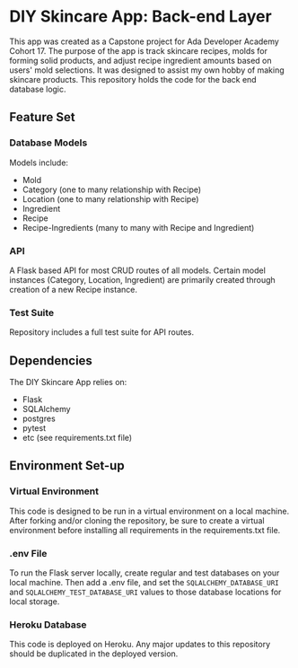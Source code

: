 # DIY Skincare App: Back-end Layer

This app was created as a Capstone project for Ada Developer Academy Cohort 17. The purpose of the app is track skincare recipes, molds for forming solid products, and adjust recipe ingredient amounts based on users' mold selections. It was designed to assist my own hobby of making skincare products. This repository holds the code for the back end database logic. 

## Feature Set

### Database Models
Models include:
- Mold
- Category (one to many relationship with Recipe)
- Location (one to many relationship with Recipe)
- Ingredient
- Recipe
- Recipe-Ingredients (many to many with Recipe and Ingredient)

### API
A Flask based API for most CRUD routes of all models. Certain model instances (Category, Location, Ingredient) are primarily created through creation of a new Recipe instance. 

### Test Suite
Repository includes a full test suite for API routes. 

## Dependencies
The DIY Skincare App relies on:

- Flask
- SQLAlchemy
- postgres
- pytest
- etc (see requirements.txt file)

## Environment Set-up

### Virtual Environment
This code is designed to be run in a virtual environment on a local machine. After forking and/or cloning the repository, be sure to create a virtual environment before installing all requirements in the requirements.txt file. 

### .env File
To run the Flask server locally, create regular and test databases on your local machine. Then add a .env file, and set the `SQLALCHEMY_DATABASE_URI` and `SQLALCHEMY_TEST_DATABASE_URI` values to those database locations for local storage. 

### Heroku Database
This code is deployed on Heroku. Any major updates to this repository should be duplicated in the deployed version. 



